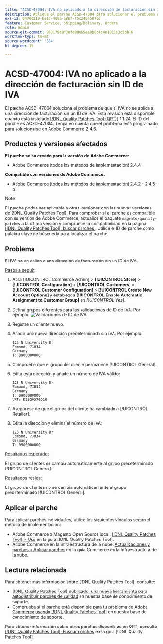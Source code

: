 ```yaml
---
title: "ACSD-47004: IVA no aplicado a la dirección de facturación sin ID de IVA"
description: Aplique el parche ACSD-47004 para solucionar el problema de Adobe Commerce en el que el IVA no se aplica a una dirección de facturación sin ID de IVA.
exl-id: 04706219-be1d-4d9a-a8bf-f5c24b45076d
feature: Customer Service, Shipping/Delivery, Orders
role: Admin
source-git-commit: 958179e0f3efe08e65ea8b0c4c4e1015e3c5bb76
workflow-type: tm+mt
source-wordcount: '384'
ht-degree: 1%

---
```


# ACSD-47004: IVA no aplicado a la dirección de facturación sin ID de IVA

El parche ACSD-47004 soluciona el problema de que el IVA no se aplica a una dirección de facturación sin un ID de IVA. Esta revisión está disponible cuando está instalado [[!DNL Quality Patches Tool (QPT)]](/help/announcements/adobe-commerce-announcements/magento-quality-patches-released-new-tool-to-self-serve-quality-patches.md) 1.1.24. El ID del parche es ACSD-47004. Tenga en cuenta que el problema está programado para solucionarse en Adobe Commerce 2.4.6.

## Productos y versiones afectados

**El parche se ha creado para la versión de Adobe Commerce:**

* Adobe Commerce (todos los métodos de implementación) 2.4.4

**Compatible con versiones de Adobe Commerce:**

* Adobe Commerce (todos los métodos de implementación) 2.4.2 - 2.4.5-p1

>[!NOTE]
>
>El parche podría ser aplicable a otras versiones con las nuevas versiones de [!DNL Quality Patches Tool]. Para comprobar si el parche es compatible con su versión de Adobe Commerce, actualice el paquete `magento/quality-patches` a la última versión y compruebe la compatibilidad en la página [[!DNL Quality Patches Tool]: buscar parches ](https://experienceleague.adobe.com/tools/commerce-quality-patches/index.html). Utilice el ID de parche como palabra clave de búsqueda para localizar el parche.

## Problema

El IVA no se aplica a una dirección de facturación sin un ID de IVA.

<u>Pasos a seguir</u>:

1. Abra [!UICONTROL Commerce Admin] > **[!UICONTROL Store]** > **[!UICONTROL Configuration]** > **[!UICONTROL Customers]** > **[!UICONTROL Customer Configuration]** > **[!UICONTROL Create New Account Options]** y establezca **[!UICONTROL Enable Automatic Assignment to Customer Group]** en *[!UICONTROL Yes]*.
1. Defina grupos diferentes para las validaciones de ID de IVA. Por ejemplo:
   ![Validaciones de ID de IVA](/help/support-tools/patches-available-in-qpt-tool/assets/vat-id-validations.png)
1. Registre un cliente nuevo.
1. Añadir una nueva dirección predeterminada sin IVA. Por ejemplo:

   ```
   123 N University Dr
   Edmond, 73034
   Germany
   T: 0900000000
   ```

1. Compruebe que el grupo del cliente permanece [!UICONTROL General].
1. Edita esta dirección y añade un número de IVA válido:

   ```
   123 N University Dr
   Edmond, 73034
   Germany
   T: 0900000000
   VAT: DE329376919
   ```

1. Asegúrese de que el grupo del cliente ha cambiado a [!UICONTROL Retailer].
1. Edita la dirección y elimina el número de IVA:

   ```
   123 N University Dr
   Edmond, 73034
   Germany
   T: 0900000000
   ```

<u>Resultados esperados</u>:

El grupo de clientes se cambia automáticamente al grupo predeterminado [!UICONTROL General].

<u>Resultados reales</u>:

El grupo de clientes no se cambia automáticamente al grupo predeterminado [!UICONTROL General].

## Aplicar el parche

Para aplicar parches individuales, utilice los siguientes vínculos según el método de implementación:

* Adobe Commerce o Magento Open Source local: [[!DNL Quality Patches Tool] > Uso](https://experienceleague.adobe.com/docs/commerce-operations/tools/quality-patches-tool/usage.html) en la guía [!DNL Quality Patches Tool].
* Adobe Commerce en la infraestructura de la nube: [Actualizaciones y parches > Aplicar parches](https://experienceleague.adobe.com/docs/commerce-cloud-service/user-guide/develop/upgrade/apply-patches.html) en la guía Commerce en la infraestructura de la nube.

## Lectura relacionada

Para obtener más información sobre [!DNL Quality Patches Tool], consulte:

* [[!DNL Quality Patches Tool] publicado: una nueva herramienta para autodistribuir parches de calidad](/help/announcements/adobe-commerce-announcements/magento-quality-patches-released-new-tool-to-self-serve-quality-patches.md) en nuestra base de conocimiento de soporte.
* [Comprueba si el parche está disponible para tu problema de Adobe Commerce usando [!DNL Quality Patches Tool]](/help/support-tools/patches-available-in-qpt-tool/check-patch-for-magento-issue-with-magento-quality-patches.md) en nuestra base de conocimiento de soporte.

Para obtener información sobre otros parches disponibles en QPT, consulte [[!DNL Quality Patches Tool]: Buscar parches](https://experienceleague.adobe.com/tools/commerce-quality-patches/index.html) en la guía [!DNL Quality Patches Tool].

